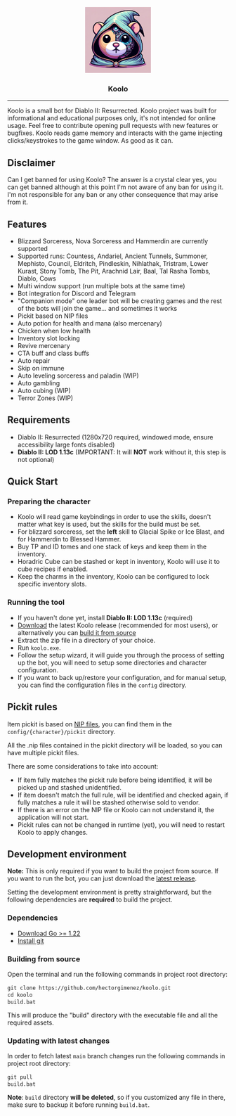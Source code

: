 <p align="center">
  <img src="assets/koolo.webp" alt="Koolo" width="150">
</p>
<h3 align="center">Koolo</h3>

---

Koolo is a small bot for Diablo II: Resurrected. Koolo project was built for informational and educational purposes
only, it's not intended for online usage. Feel free to contribute opening pull requests with new features or bugfixes.
Koolo reads game memory and interacts with the game injecting clicks/keystrokes to the game window. As good as it can.

## Disclaimer
Can I get banned for using Koolo? The answer is a crystal clear yes, you can get banned although at this point I'm
not aware of any ban for using it. I'm not responsible for any ban or any other consequence that may arise from it.

## Features
- Blizzard Sorceress, Nova Sorceress and Hammerdin are currently supported
- Supported runs: Countess, Andariel, Ancient Tunnels, Summoner, Mephisto, Council, Eldritch, Pindleskin, Nihlathak,
  Tristram, Lower Kurast, Stony Tomb, The Pit, Arachnid Lair, Baal, Tal Rasha Tombs, Diablo, Cows
- Multi window support (run multiple bots at the same time)
- Bot integration for Discord and Telegram
- "Companion mode" one leader bot will be creating games and the rest of the bots will join the game... and sometimes it
  works
- Pickit based on NIP files
- Auto potion for health and mana (also mercenary)
- Chicken when low health
- Inventory slot locking
- Revive mercenary
- CTA buff and class buffs
- Auto repair
- Skip on immune
- Auto leveling sorceress and paladin (WIP)
- Auto gambling
- Auto cubing (WIP)
- Terror Zones (WIP)

## Requirements
- Diablo II: Resurrected (1280x720 required, windowed mode, ensure accessibility large fonts disabled)
- **Diablo II: LOD 1.13c** (IMPORTANT: It will **NOT** work without it, this step is not optional)

## Quick Start
### Preparing the character
- Koolo will read game keybindings in order to use the skills, doesn't matter what key is used, but the skills for the build must be set.
- For blizzard sorceress, set the **left** skill to Glacial Spike or Ice Blast, and for Hammerdin to Blessed Hammer.
- Buy TP and ID tomes and one stack of keys and keep them in the inventory.
- Horadric Cube can be stashed or kept in inventory, Koolo will use it to cube recipes if enabled.
- Keep the charms in the inventory, Koolo can be configured to lock specific inventory slots.

### Running the tool
- If you haven't done yet, install **Diablo II: LOD 1.13c** (required)
- [Download](https://github.com/hectorgimenez/koolo/releases) the latest Koolo release (recommended for most users), or alternatively you can [build it from source](#development-environment)
- Extract the zip file in a directory of your choice.
- Run `koolo.exe`.
- Follow the setup wizard, it will guide you through the process of setting up the bot, you will need to setup some directories and character configuration.
- If you want to back up/restore your configuration, and for manual setup, you can find the configuration files in the `config` directory.

## Pickit rules
Item pickit is based on [NIP files](https://github.com/blizzhackers/pickits/blob/master/NipGuide.md), you can find them in the `config/{character}/pickit` directory.

All the .nip files contained in the pickit directory will be loaded, so you can have multiple pickit files.

There are some considerations to take into account:
- If item fully matches the pickit rule before being identified, it will be picked up and stashed unidentified.
- If item doesn't match the full rule, will be identified and checked again, if fully matches a rule it will be stashed otherwise sold to vendor.
- If there is an error on the NIP file or Koolo can not understand it, the application will not start.
- Pickit rules can not be changed in runtime (yet), you will need to restart Koolo to apply changes.

## Development environment
**Note:** This is only required if you want to build the project from source. If you want to run the bot, you can just download the [latest release](https://github.com/hectorgimenez/koolo/releases).

Setting the development environment is pretty straightforward, but the following dependencies are **required** to build the project.

### Dependencies
- [Download Go >= 1.22](https://go.dev/dl/)
- [Install git](https://gitforwindows.org/)

### Building from source
Open the terminal and run the following commands in project root directory:
```shell
git clone https://github.com/hectorgimenez/koolo.git
cd koolo
build.bat
```
This will produce the "build" directory with the executable file and all the required assets.

### Updating with latest changes
In order to fetch latest `main` branch changes run the following commands in project root directory:
```shell
git pull
build.bat
```
**Note**: `build` directory **will be deleted**, so if you customized any file in there, make sure to backup it before running `build.bat`.
